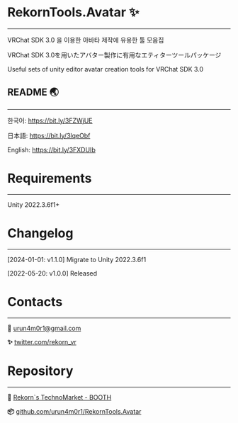 ﻿# RekornTools.Avatar ✨

---

VRChat SDK 3.0 을 이용한 아바타 제작에 유용한 툴 모음집

VRChat SDK 3.0を用いたアバター製作に有用なエティターツールパッケージ

Useful sets of unity editor avatar creation tools for VRChat SDK 3.0

## README 🌏

---

한국어: https://bit.ly/3FZWjUE

日本語: https://bit.ly/3lqeObf

English: https://bit.ly/3FXDUIb

# Requirements

---

Unity 2022.3.6f1+

# Changelog

---

[2024-01-01: v1.1.0] Migrate to Unity 2022.3.6f1

[2022-05-20: v1.0.0] Released

# Contacts

---

****📧**** [urun4m0r1@gmail.com](mailto:urun4m0r1@gmail.com)

****✨**** [twitter.com/rekorn_vr](https://twitter.com/rekorn_vr)

# Repository

---

****🛒**** [Rekorn`s TechnoMarket - BOOTH](https://rekorn.booth.pm/)

****📦**** [github.com/urun4m0r1/RekornTools.Avatar](https://github.com/urun4m0r1/RekornTools.Avatar)
